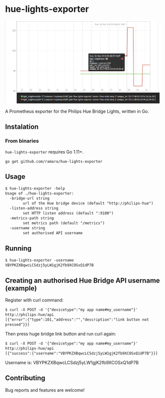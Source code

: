 # hue-lights-exporter

![Screenshot](./screenshot.png)

A Prometheus exporter for the Philips Hue Bridge Lights, written in Go.

## Instalation

### From binaries

`hue-lights-exporter` requires Go 1.11+.

```
go get github.com/ramaro/hue-lights-exporter
```

## Usage
```
$ hue-lights-exporter -help
Usage of ./hue-lights-exporter:
  -bridge-url string
        url of the Hue bridge device (default "http://philips-hue")
  -listen-address string
        set HTTP listen address (default ":9100")
  -metrics-path string
        set metrics path (default "/metrics")
  -username string
        set authorised API username
```


## Running
```
$ hue-lights-exporter -username VBYPKZXBqwcLCSdzj5yLW1gjK2fb9XCOSxQ1dP7B
```

## Creating an authorised Hue Bridge API username (example)

Register with curl command:
```
$ curl -X POST -d '{"devicetype":"my app name#my_username"}' http://philips-hue/api
[{"error":{"type":101,"address":"","description":"link button not pressed"}}]
```

Then press huge bridge link button and run curl again:
```
$ curl -X POST -d '{"devicetype":"my app name#my_username"}' http://philips-hue/api
[{"success":{"username":"VBYPKZXBqwcLCSdzj5yLW1gjK2fb9XCOSxQ1dP7B"}}]
```

Username is: VBYPKZXBqwcLCSdzj5yLW1gjK2fb9XCOSxQ1dP7B


## Contributing

Bug reports and features are welcome!
